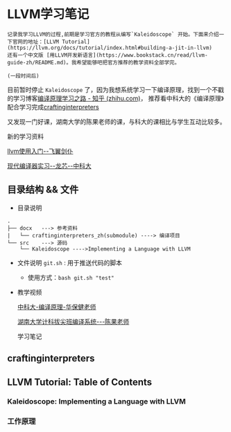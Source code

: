 # LLVM学习笔记
    记录我学习LLVM的过程,前期是学习官方的教程从编写`Kaleidoscope` 开始。下面来介绍一下官网的地址：[LLVM Tutorial](https://llvm.org/docs/tutorial/index.html#building-a-jit-in-llvm) 
    还有一个中文版 [用LLVM开发新语言](https://www.bookstack.cn/read/llvm-guide-zh/README.md)。我希望能够吧把官方推荐的教学资料全部学完。

    (一段时间后)

   目前暂时停止 `Kaleidoscope` 了，因为我想系统学习一下编译原理，找到一个不戳的学习博客[编译原理学习之路 - 知乎 (zhihu.com)](https://zhuanlan.zhihu.com/p/713322939)，
   推荐看中科大的《编译原理》配合学习完成[craftinginterpreters](https://github.com/GuoYaxiang/craftinginterpreters_zh?tab=readme-ov-file)

   又发现一门好课，湖南大学的陈果老师的课，与科大的课相比与学生互动比较多。

新的学习资料

[llvm使用入门--飞翼剑仆](https://blog.csdn.net/Zhanglin_Wu/article/details/124942823)  

[现代编译器实习--龙芯--中科大](https://ustc-compiler-principles.github.io/textbook/#%E6%95%99%E6%9D%90%E4%BB%A3%E7%A0%81)

## 目录结构 && 文件

* 目录说明

```.
.
├── docx   ---> 参考资料
|   └── craftinginterpreters_zh(submodule) ----> 编译项目
└── src	   ---> 源码
    └── Kaleidoscope ---->Implementing a Language with LLVM

```

* 文件说明
  `git.sh` : 用于推送代码的脚本

  * 使用方式：`bash git.sh "test"`
* 教学视频

  [中科大-编译原理-华保健老师](https://www.bilibili.com/video/BV16h411X7JY/?spm_id_from=333.337.search-card.all.click&vd_source=2cb22062bbd1ad0823747ec35d88c863)

  [湖南大学计科拔尖班编译系统---陈果老师](https://www.bilibili.com/video/BV1FA4m1P7kn/?spm_id_from=333.788&vd_source=2cb22062bbd1ad0823747ec35d88c863)

  学习笔记

## craftinginterpreters

## LLVM Tutorial: Table of Contents

### Kaleidoscope: Implementing a Language with LLVM

### 工作原理
